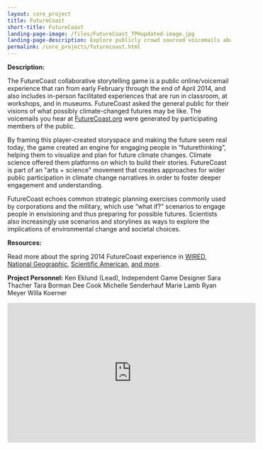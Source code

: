 ```yaml
---
layout: core_project 
title: FutureCoast
short-title: FutureCoast
landing-page-image: /files/FutureCoast_TPHupdated-image.jpg
landing-page-description: Explore publicly crowd sourced voicemails about possible climate changed futures in this collaborative storytelling experience.
permalink: /core_projects/futurecoast.html
---
```


**Description:**

The FutureCoast collaborative storytelling game is a public online/voicemail experience that ran from early February through the end of April 2014, and also includes in-person facilitated experiences that are run in classroom, at workshops, and in museums. FutureCoast asked the general public for their visions of what possibly climate-changed futures may be like.  The voicemails you hear at [FutureCoast.org](futurecoast.org) were generated by participating members of the public.

By framing this player-created storyspace and making the future seem real today, the game created an engine for engaging people in “futurethinking”, helping them to visualize and plan for future climate changes. Climate science offered them platforms on which to build their stories. FutureCoast is part of an "arts + science" movement that creates approaches for wider public participation in climate change narratives in order to foster deeper engagement and understanding.

FutureCoast echoes common strategic planning exercises commonly used by corporations and the military, which use “what if?” scenarios to engage people in envisioning and thus preparing for possible futures.  Scientists also increasingly use scenarios and storylines as ways to explore the implications of environmental change and societal choices.

**Resources:**

Read more about the spring 2014 FutureCoast experience in [WIRED](https://www.wired.com/2014/02/futurecoast-climate-change/), [National Geographic](http://voices.nationalgeographic.com/2014/03/31/alternate-reality-game-eavesdrops-on-climate-changed-future/), [Scientific American](https://www.scientificamerican.com/article/new-climate-fiction-cli-fi-game-sends-players-clues-from-the-future/), [and more](http://www.futurevoices.net/category/press/).  

**Project Personnel:**
Ken Eklund (Lead), Independent Game Designer
Sara Thacher
Tara Borman
Dee Cook
Michelle Senderhauf
Marie Lamb
Ryan Meyer
Willa Koerner

<iframe width="560" height="315" src="https://www.youtube-nocookie.com/embed/AffkjJ-Ft64?rel=0" frameborder="0" allowfullscreen></iframe>
